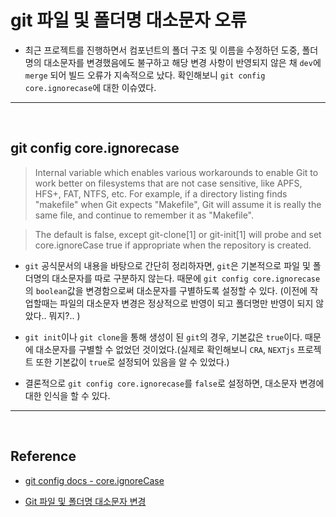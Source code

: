 # git 파일 및 폴더명 대소문자 오류

- 최근 프로젝트를 진행하면서 컴포넌트의 폴더 구조 및 이름을 수정하던 도중, 폴더 명의 대소문자를 변경했음에도 불구하고 해당 변경 사항이 반영되지 않은 채 `dev`에 `merge` 되어 빌드 오류가 지속적으로 났다. 확인해보니 `git config core.ignorecase`에 대한 이슈였다.

---

<br />

## git config core.ignorecase

> Internal variable which enables various workarounds to enable Git to work better on filesystems that are not case sensitive, like APFS, HFS+, FAT, NTFS, etc. For example, if a directory listing finds "makefile" when Git expects "Makefile", Git will assume it is really the same file, and continue to remember it as "Makefile".

> The default is false, except git-clone[1] or git-init[1] will probe and set core.ignoreCase true if appropriate when the repository is created.

- `git` 공식문서의 내용을 바탕으로 간단히 정리하자면, `git`은 기본적으로 파일 및 폴더명의 대소문자를 따로 구분하지 않는다. 때문에 `git config core.ignorecase`의 `boolean`값을 변경함으로써 대소문자를 구별하도록 설정할 수 있다. (이전에 작업할때는 파일의 대소문자 변경은 정상적으로 반영이 되고 폴더명만 반영이 되지 않았다.. 뭐지?.. )

- `git init`이나 `git clone`을 통해 생성이 된 `git`의 경우, 기본값은 `true`이다. 때문에 대소문자를 구별할 수 없었던 것이었다.(실제로 확인해보니 `CRA`, `NEXTjs` 프로젝트 또한 기본값이 `true`로 설정되어 있음을 알 수 있었다.)

- 결론적으로 `git config core.ignorecase`를 `false`로 설정하면, 대소문자 변경에 대한 인식을 할 수 있다.

---

<br />

## Reference

- [git config docs - core.ignoreCase](https://git-scm.com/docs/git-config#Documentation/git-config.txt-coreignoreCase)

- [Git 파일 및 폴더명 대소문자 변경](https://velog.io/@gidskql6671/Git-%ED%8C%8C%EC%9D%BC-%EB%B0%8F-%ED%8F%B4%EB%8D%94%EB%AA%85-%EB%8C%80%EC%86%8C%EB%AC%B8%EC%9E%90-%EB%B3%80%EA%B2%BD)
